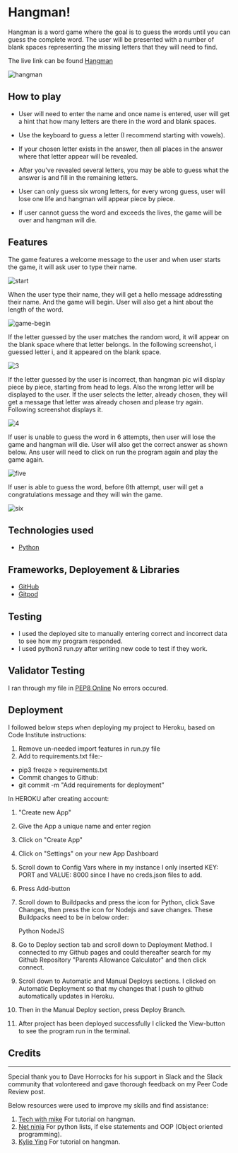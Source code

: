 # Hangman!
Hangman is a word game where the goal is to guess the words until you can guess the complete word. The user will be presented with a number of blank spaces representing the missing letters that they will need to find.

The live link can be found [Hangman](https://hang-man22.herokuapp.com/)

![hangman](https://user-images.githubusercontent.com/93731898/155214445-28ca9e32-c1b7-46d1-a33c-6678e9b6cf4e.PNG)


## How to play
* User will need to enter the name and once name is entered, user will get a hint that how many letters are there in the word and blank spaces.

* Use the keyboard to guess a letter (I recommend starting with vowels).

* If your chosen letter exists in the answer, then all places in the answer where that letter appear will be revealed.

* After you've revealed several letters, you may be able to guess what the answer is and fill in the remaining letters.

* User can only guess six wrong letters, for every wrong guess, user will lose one life and hangman will appear piece by piece.

* If user cannot guess the word and exceeds the lives, the game will be over and hangman will die.

## Features
The game features a welcome message to the user and when user starts the game, it will ask user to type their name.

![start](https://user-images.githubusercontent.com/93731898/155603743-9e3539ec-d004-4b39-9eba-26b276d467b4.PNG)

When the user type their name, they will get a hello message addressting their name. And the game will begin. User will also get a hint about the length of the word.

![game-begin](https://user-images.githubusercontent.com/93731898/155603982-4c37bfd8-9192-4e1e-8283-b78ec60db81f.PNG)

If the letter guessed by the user matches the random word, it will appear on the blank space where that letter belongs. In the following screenshot, i guessed letter i, and it appeared on the blank space.

![3](https://user-images.githubusercontent.com/93731898/155757179-c9e9cb4c-4978-4c0d-887b-2b6573db481e.PNG)


If the letter guessed by the user is incorrect, than hangman pic will display piece by piece, starting from head to legs. Also the wrong letter will be displayed to the user. If the user selects the letter, already chosen, they will get a message that letter was already chosen and please try again. Following screenshot displays it.

![4](https://user-images.githubusercontent.com/93731898/155757790-61b0f661-bf25-487c-9d16-af31c5ee6b5b.PNG)

If user is unable to guess the word in 6 attempts, then user will lose the game and hangman will die. User will also get the correct answer as shown below. Ans user will need to click on run the program again and play the game again.

![five](https://user-images.githubusercontent.com/93731898/155758231-241dcc5a-a3ff-4917-87b0-183307a692ad.PNG)

If user is able to guess the word, before 6th attempt, user will get a congratulations message and they will win the game.

![six](https://user-images.githubusercontent.com/93731898/155758591-4b8419ab-af5c-4c8d-a009-636e3f16590f.PNG)


## Technologies used
* [Python](https://www.python.org/)

## Frameworks, Deployement & Libraries
* [GitHub](https://github.com/)
* [Gitpod](https://www.gitpod.io/)

## Testing
* I used the deployed site to manually entering correct and incorrect data to see how my program responded.
* I used python3 run.py after writing new code to test if they work.

## Validator Testing
I ran through my file in [PEP8 Online](http://pep8online.com/) No errors occured.

## Deployment
I followed below steps when deploying my project to Heroku, based on Code Institute instructions:

1. Remove un-needed import features in run.py file
2. Add to requirements.txt file:-
* pip3 freeze > requirements.txt
* Commit changes to Github:
* git commit -m "Add requirements for deployment”

In HEROKU after creating account:

1. "Create new App"
2. Give the App a unique name and enter region
3. Click on "Create App"
4. Click on "Settings" on your new App Dashboard
5. Scroll down to Config Vars where in my instance I only inserted KEY: PORT and VALUE: 8000 since I have no creds.json files to add.
6. Press Add-button
7. Scroll down to Buildpacks and press the icon for Python, click Save Changes, then press the icon for Nodejs and save changes. These Buildpacks need to be in below order:

    Python
    NodeJS
8. Go to Deploy section tab and scroll down to Deployment Method. I connected to my Github pages and could thereafter search for my Github Repository "Parents Allowance Calculator" and then click connect.
9. Scroll down to Automatic and Manual Deploys sections. I clicked on Automatic Deployment so that my changes that I push to github automatically updates in Heroku.
10. Then in the Manual Deploy section, press Deploy Branch.
11. After project has been deployed successfully I clicked the View-button to see the program run in the terminal.

## Credits
_____________________________________
Special thank you to Dave Horrocks for his support in Slack and the Slack community that volontereed and gave thorough feedback on my Peer Code Review post.

Below resources were used to improve my skills and find assistance:

1. [Tech with mike](https://www.youtube.com/channel/UCnvj-t_xNcB0ap82KoEm8mQ) For tutorial on hangman.
2. [Net ninja](https://www.youtube.com/channel/UCW5YeuERMmlnqo4oq8vwUpg) For python lists, if else statements and OOP (Object oriented programming).
3. [Kylie Ying](https://www.youtube.com/channel/UCKMjvg6fB6WS5WrPtbV4F5g) For tutorial on hangman.

